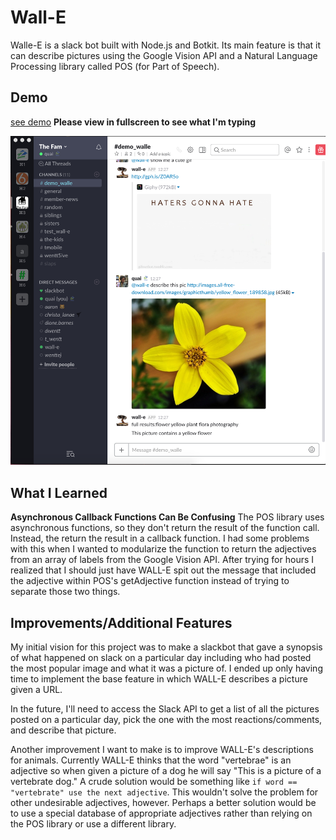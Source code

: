 # Wall-E

Walle-E is a slack bot built with Node.js and Botkit. Its main feature is that it can describe pictures using the Google Vision API and a Natural Language Processing library called POS (for Part of Speech). 


## Demo
[see demo](https://cl.ly/3A3U0Q003O3s)
**Please view in fullscreen to see what I'm typing**


![Screen shot](/slack_screenshot.png?raw=true "Screen shot")

## What I Learned
**Asynchronous Callback Functions Can Be Confusing**
The POS library uses asynchronous functions, so they don't return the result of the function call. Instead, the return the result in a callback function. I had some problems with this when I wanted to modularize the function to return the adjectives from an array of labels from the Google Vision API. After trying for hours I realized that I should just have WALL-E spit out the message that included the adjective within POS's getAdjective function instead of trying to separate those two things.

## Improvements/Additional Features
My initial vision for this project was to make a slackbot that gave a synopsis of what happened on slack on a particular day including who had posted the most popular image and what it was a picture of. I ended up only having time to implement the base feature in which WALL-E describes a picture given a URL.

In the future, I'll need to access the Slack API to get a list of all the pictures posted on a particular day, pick the one with the most reactions/comments, and describe that picture.

Another improvement I want to make is to improve WALL-E's descriptions for animals. Currently WALL-E thinks that the word "vertebrae" is an adjective so when given a picture of a dog he will say "This is a picture of a vertebrate dog." A crude solution would be something like `if word == "vertebrate" use the next adjective`. This wouldn't solve the problem for other undesirable adjectives, however. Perhaps a better solution would be to use a special database of appropriate adjectives rather than relying on the POS library or use a different library.
